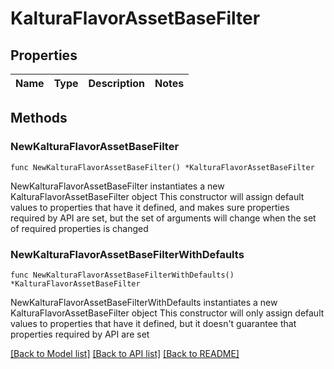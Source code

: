 # KalturaFlavorAssetBaseFilter

## Properties

Name | Type | Description | Notes
------------ | ------------- | ------------- | -------------

## Methods

### NewKalturaFlavorAssetBaseFilter

`func NewKalturaFlavorAssetBaseFilter() *KalturaFlavorAssetBaseFilter`

NewKalturaFlavorAssetBaseFilter instantiates a new KalturaFlavorAssetBaseFilter object
This constructor will assign default values to properties that have it defined,
and makes sure properties required by API are set, but the set of arguments
will change when the set of required properties is changed

### NewKalturaFlavorAssetBaseFilterWithDefaults

`func NewKalturaFlavorAssetBaseFilterWithDefaults() *KalturaFlavorAssetBaseFilter`

NewKalturaFlavorAssetBaseFilterWithDefaults instantiates a new KalturaFlavorAssetBaseFilter object
This constructor will only assign default values to properties that have it defined,
but it doesn't guarantee that properties required by API are set


[[Back to Model list]](../README.md#documentation-for-models) [[Back to API list]](../README.md#documentation-for-api-endpoints) [[Back to README]](../README.md)


